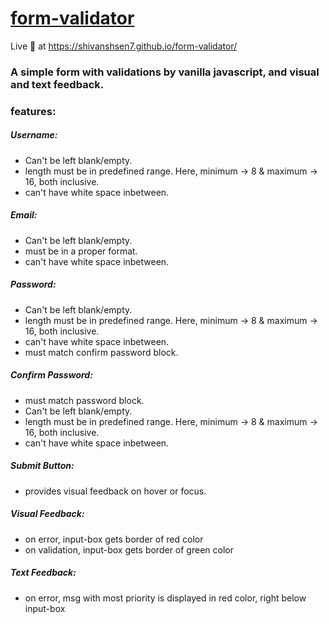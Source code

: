 # [form-validator](https://shivanshsen7.github.io/form-validator/)
Live :red_circle: at https://shivanshsen7.github.io/form-validator/
### A simple form with validations by vanilla javascript, and visual and text feedback.
### features:
##### Username: 
* Can't be left blank/empty.
* length must be in predefined range. Here, minimum -> 8 & maximum -> 16, both inclusive.
* can't have white space inbetween.

##### Email: 
* Can't be left blank/empty.
* must be in a proper format.
* can't have white space inbetween.

##### Password: 
* Can't be left blank/empty.
* length must be in predefined range. Here, minimum -> 8 & maximum -> 16, both inclusive.
* can't have white space inbetween.
* must match confirm password block.

##### Confirm Password: 
* must match password block.
* Can't be left blank/empty.
* length must be in predefined range. Here, minimum -> 8 & maximum -> 16, both inclusive.
* can't have white space inbetween.

##### Submit Button: 
* provides visual feedback on hover or focus.

##### Visual Feedback:
* on error, input-box gets border of red color
* on validation, input-box gets border of green color

##### Text Feedback: 
* on error, msg with most priority is displayed in red color, right below input-box

